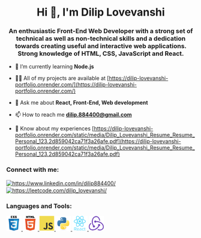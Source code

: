 <h1 align="center">Hi 👋, I'm Dilip Lovevanshi</h1>
<h3 align="center">An enthusiastic Front-End Web Developer with a strong set of technical as well as non-technical skills and a dedication towards creating useful and interactive web applications. Strong knowledge of HTML, CSS, JavaScript and React.</h3>

- 🌱 I’m currently learning **Node.js**

- 👨‍💻 All of my projects are available at [https://dilip-lovevanshi-portfolio.onrender.com/](https://dilip-lovevanshi-portfolio.onrender.com/)

- 💬 Ask me about **React, Front-End, Web development**

- 📫 How to reach me **dilip.884400@gmail.com**

- 📄 Know about my experiences [https://dilip-lovevanshi-portfolio.onrender.com/static/media/Dilip_Lovevanshi_Resume_Resume_Personal_123.2d859042ca71f3a26afe.pdf](https://dilip-lovevanshi-portfolio.onrender.com/static/media/Dilip_Lovevanshi_Resume_Resume_Personal_123.2d859042ca71f3a26afe.pdf)

<h3 align="left">Connect with me:</h3>
<p align="left">
<a href="https://linkedin.com/in/https://www.linkedin.com/in/dilip884400/" target="blank"><img align="center" src="https://raw.githubusercontent.com/rahuldkjain/github-profile-readme-generator/master/src/images/icons/Social/linked-in-alt.svg" alt="https://www.linkedin.com/in/dilip884400/" height="30" width="40" /></a>
<a href="https://www.leetcode.com/https://leetcode.com/dilip_lovevanshi/" target="blank"><img align="center" src="https://raw.githubusercontent.com/rahuldkjain/github-profile-readme-generator/master/src/images/icons/Social/leet-code.svg" alt="https://leetcode.com/dilip_lovevanshi/" height="30" width="40" /></a>
</p>

<h3 align="left">Languages and Tools:</h3>
<p align="left"> <a href="https://www.w3schools.com/css/" target="_blank" rel="noreferrer"> <img src="https://raw.githubusercontent.com/devicons/devicon/master/icons/css3/css3-original-wordmark.svg" alt="css3" width="40" height="40"/> </a> <a href="https://www.w3.org/html/" target="_blank" rel="noreferrer"> <img src="https://raw.githubusercontent.com/devicons/devicon/master/icons/html5/html5-original-wordmark.svg" alt="html5" width="40" height="40"/> </a> <a href="https://developer.mozilla.org/en-US/docs/Web/JavaScript" target="_blank" rel="noreferrer"> <img src="https://raw.githubusercontent.com/devicons/devicon/master/icons/javascript/javascript-original.svg" alt="javascript" width="40" height="40"/> </a> <a href="https://www.python.org" target="_blank" rel="noreferrer"> <img src="https://raw.githubusercontent.com/devicons/devicon/master/icons/python/python-original.svg" alt="python" width="40" height="40"/> </a> <a href="https://reactjs.org/" target="_blank" rel="noreferrer"> <img src="https://raw.githubusercontent.com/devicons/devicon/master/icons/react/react-original-wordmark.svg" alt="react" width="40" height="40"/> </a> <a href="https://redux.js.org" target="_blank" rel="noreferrer"> <img src="https://raw.githubusercontent.com/devicons/devicon/master/icons/redux/redux-original.svg" alt="redux" width="40" height="40"/> </a> </p>
